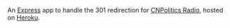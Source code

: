 An [Express][express] app to handle the 301 redirection for [CNPolitics Radio][cnp-radio-github], hosted on [Heroku][heroku].

[express]: http://expressjs.com/
[cnp-radio-github]: https://github.com/cnpolitics/radio
[heroku]: https://www.heroku.com/
